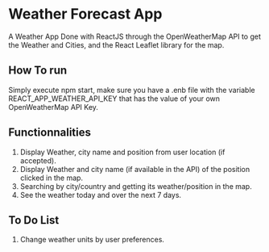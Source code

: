 # Weather Forecast App 
A Weather App Done with ReactJS through the OpenWeatherMap API to get the Weather and Cities, and the React Leaflet library for the map. 
## How To run 
Simply execute npm start, make sure you have a .enb file with the variable REACT_APP_WEATHER_API_KEY that has the value of your own OpenWeatherMap API Key. 
## Functionnalities
1. Display Weather, city name and position from user location (if accepted).
2. Display Weather and city name (if available in the API) of the position clicked in the map. 
3. Searching by city/country and getting its weather/position in the map. 
4. See the weather today and over the next 7 days. 

## To Do List 
1. Change weather units by user preferences.